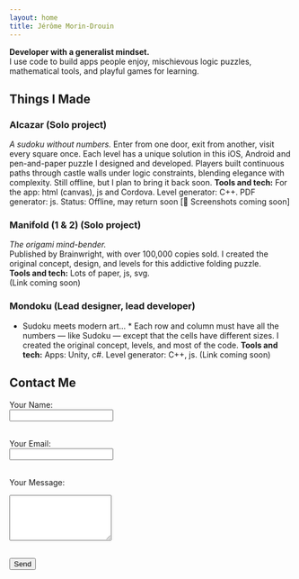 ```yaml
---
layout: home
title: Jérôme Morin-Drouin
---
```


**Developer with a generalist mindset.**  
I use code to build apps people enjoy, mischievous logic puzzles, mathematical tools, and playful games for learning.

## Things I Made

### Alcazar (Solo project)
*A sudoku without numbers.*
Enter from one door, exit from another, visit every square once. Each level has a unique solution in this iOS, Android and pen-and-paper puzzle I designed and developed. Players built continuous paths through castle walls under logic constraints, blending elegance with complexity.
Still offline, but I plan to bring it back soon.
**Tools and tech:** For the app: html (canvas), js and Cordova. Level generator: C++. PDF generator: js.
Status: Offline, may return soon
[📸 Screenshots coming soon]

### Manifold (1 & 2) (Solo project)
*The origami mind-bender.*  
Published by Brainwright, with over 100,000 copies sold. I created the original concept, design, and levels for this addictive folding puzzle.  
**Tools and tech:** Lots of paper, js, svg.  
(Link coming soon)

### Mondoku (Lead designer, lead developer)
* Sudoku meets modern art... *
Each row and column must have all the numbers — like Sudoku — except that the cells have different sizes. I created the original concept, levels, and most of the code.
**Tools and tech:** Apps: Unity, c#. Level generator: C++, js.
(Link coming soon)

## Contact Me

<form action="https://formspree.io/f/movdkjvp" method="POST">
  <label for="name">Your Name:</label><br>
  <input type="text" name="name" required><br><br>

  <label for="email">Your Email:</label><br>
  <input type="email" name="email" required><br><br>

  <label for="message">Your Message:</label><br>
  <textarea name="message" rows="5" required></textarea><br><br>

  <button type="submit">Send</button>
</form>
